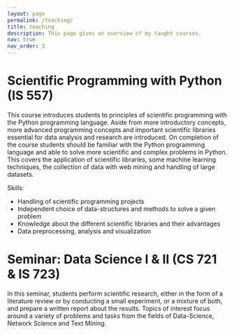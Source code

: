 ```yaml
---
layout: page
permalink: /teaching/
title: teaching
description: This page gives an overview of my taught courses.
nav: true
nav_order: 3
---
```


# Scientific Programming with Python (IS 557)
This course introduces students to principles of scientific programming with the Python programming language. Aside from more introductory concepts, more advanced programming concepts and important scientific libraries essential for data analysis and research are introduced.
On completion of the course students should be familiar with the Python programming language and able to solve more scientific and complex problems in Python. This covers the application of scientific libraries, some machine learning techniques, the collection of data with web mining and handling of large datasets.

Skills:

- Handling of scientific programming projects
- Independent choice of data-structures and methods to solve a given problem
- Knowledge about the different scientific libraries and their advantages
- Data preprocessing, analysis and visualization


# Seminar: Data Science I & II (CS 721 & IS 723)
In this seminar, students perform scientific research, either in the form of a literature review or by conducting a small experiment, or a mixture of both, and prepare a written report about the results. Topics of interest focus around a variety of problems and tasks from the fields of Data-Science, Network Science and Text Mining. 